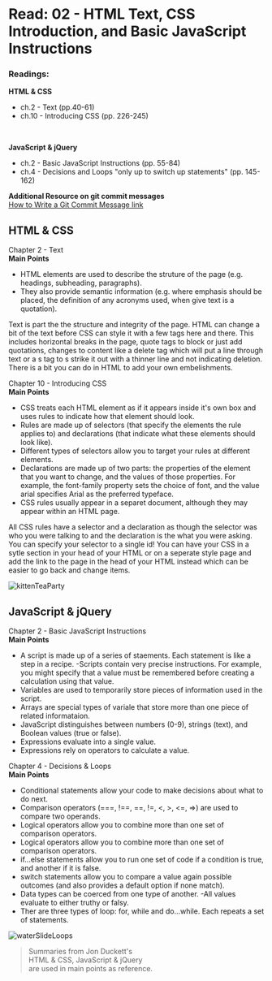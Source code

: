 # Read: 02 - HTML Text, CSS Introduction, and Basic JavaScript Instructions

### Readings:
**HTML & CSS**
- ch.2 - Text (pp.40-61)
- ch.10 - Introducing CSS (pp. 226-245)
<br>

**JavaScript & jQuery**
- ch.2 - Basic JavaScript Instructions (pp. 55-84)
- ch.4 - Decisions and Loops "only up to switch up statements" (pp. 145-162)

**Additional Resource on git commit messages**<br>
[How to Write a Git Commit Message link](https://chris.beams.io/posts/git-commit/)

## HTML & CSS 
Chapter 2 - Text
<br>
**Main Points**
- HTML elements are used to describe the struture of the page (e.g. headings, subheading, paragraphs).
- They also provide semantic information (e.g. where emphasis should be placed, the definition of any acronyms used, when give text is a quotation).

Text is part the the structure and integrity of the page. HTML can change a bit of the text before CSS can style it with a few tags here and there. This includes horizontal breaks in the page, quote tags to block or just add quotations, changes to content like a delete tag which will put a line through text or a s tag to s strike it out with a thinner line and not indicating deletion.  There is a bit you can do in HTML to add your own embelishments.

Chapter 10 - Introducing CSS
<br>
**Main Points**
- CSS treats each HTML element as if it appears inside it's own box and uses rules to indicate how that element should look.
- Rules are made up of selectors (that specify the elements the rule applies to) and declarations (that indicate what these elements should look like).
- Different types of selectors allow you to target your rules at different elements.
- Declarations are made up of two parts: the properties of the element that you want to change, and the values of those properties. For example, the font-family property sets the choice of font, and the value arial specifies Arial as the preferred typeface.
- CSS rules usually appear in a separet document, although they may appear within an HTML page.

All CSS rules have a selector and a declaration as though the selector was who you were talking to and the declaration is the what you were asking.  You can specify your selector to a single id! You can have your CSS in a sytle section in your head of your HTML or on a seperate style page and add the link to the page in the head of your HTML instead which can be easier to go back and change items.


![kittenTeaParty](https://www.publicdomainpictures.net/pictures/290000/velka/cats-dressed-vintage-tea.jpg)

## JavaScript & jQuery

Chapter 2 - Basic JavaScript Instructions
<br>
**Main Points**
- A script is made up of a series of staements. Each statement is like a step in a recipe.
-Scripts contain very precise instructions. For example, you might specify that a value must be remembered before creating a calculation using that value.
- Variables are used to temporarily store pieces of information used in the script.
- Arrays are special types of variale that store more than one piece of related informataion. 
- JavaScript distinguishes between numbers (0-9), strings (text), and Boolean values (true or false).
- Expressions evaluate into a single value.
- Expressions rely on operators to calculate a value.




Chapter 4 - Decisions & Loops
<br>
**Main Points**
- Conditional statements allow your code to make decisions about what to do next.
- Comparison operators (===, !==, ==, !=, <, >, <=, =>) are used to compare two operands.
- Logical operators allow you to combine more than one set of comparison operators.
- Logical operators allow you to combine more than one set of comparison operators.
- if...else statements allow you to run one set of code if a condition is true, and another if it is false.
- switch statements allow you to compare a value again possible outcomes (and also provides a default option if none match).
- Data types can be coerced from one type of another.
-All values evaluate to either truthy or falsy.
- Ther are three types of loop: for, while and do...while. Each repeats a set of statements.

![waterSlideLoops](https://cdn.pixabay.com/photo/2019/09/05/23/44/water-slide-4455204_960_720.jpg)


>Summaries from Jon Duckett's<br>
>HTML & CSS, JavaScript & jQuery <br>
>are used in main points as reference. 

